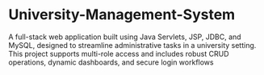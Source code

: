 # University-Management-System
A full-stack web application built using Java Servlets, JSP, JDBC, and MySQL, designed to streamline administrative tasks in a university setting. This project supports multi-role access and includes robust CRUD operations, dynamic dashboards, and secure login workflows
